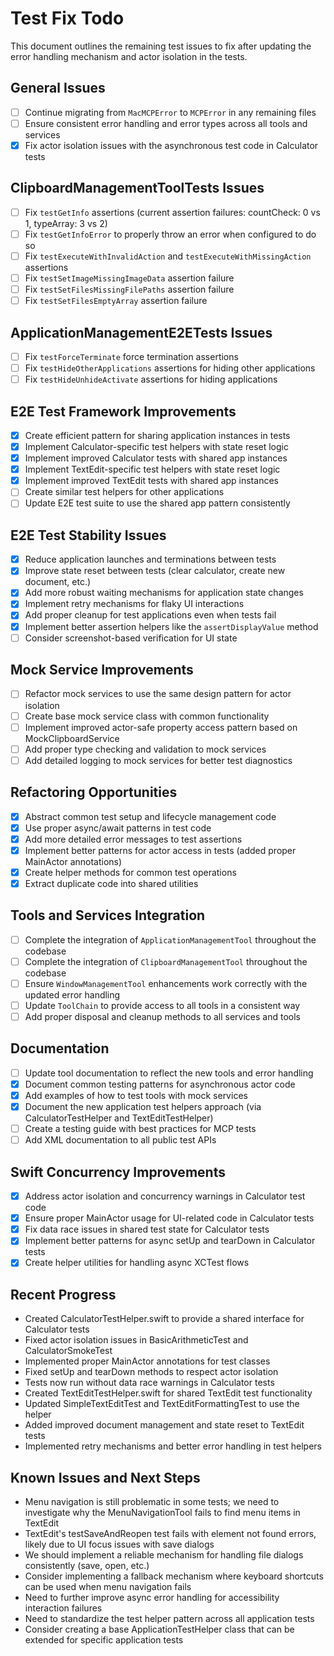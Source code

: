 # Test Fix Todo

This document outlines the remaining test issues to fix after updating the error handling mechanism and actor isolation in the tests.

## General Issues

- [ ] Continue migrating from `MacMCPError` to `MCPError` in any remaining files
- [ ] Ensure consistent error handling and error types across all tools and services
- [x] Fix actor isolation issues with the asynchronous test code in Calculator tests

## ClipboardManagementToolTests Issues

- [ ] Fix `testGetInfo` assertions (current assertion failures: countCheck: 0 vs 1, typeArray: 3 vs 2)
- [ ] Fix `testGetInfoError` to properly throw an error when configured to do so
- [ ] Fix `testExecuteWithInvalidAction` and `testExecuteWithMissingAction` assertions
- [ ] Fix `testSetImageMissingImageData` assertion failure
- [ ] Fix `testSetFilesMissingFilePaths` assertion failure
- [ ] Fix `testSetFilesEmptyArray` assertion failure

## ApplicationManagementE2ETests Issues

- [ ] Fix `testForceTerminate` force termination assertions
- [ ] Fix `testHideOtherApplications` assertions for hiding other applications
- [ ] Fix `testHideUnhideActivate` assertions for hiding applications

## E2E Test Framework Improvements

- [x] Create efficient pattern for sharing application instances in tests
- [x] Implement Calculator-specific test helpers with state reset logic
- [x] Implement improved Calculator tests with shared app instances
- [x] Implement TextEdit-specific test helpers with state reset logic
- [x] Implement improved TextEdit tests with shared app instances
- [ ] Create similar test helpers for other applications
- [ ] Update E2E test suite to use the shared app pattern consistently

## E2E Test Stability Issues

- [x] Reduce application launches and terminations between tests
- [x] Improve state reset between tests (clear calculator, create new document, etc.)
- [x] Add more robust waiting mechanisms for application state changes
- [x] Implement retry mechanisms for flaky UI interactions
- [x] Add proper cleanup for test applications even when tests fail
- [x] Implement better assertion helpers like the `assertDisplayValue` method
- [ ] Consider screenshot-based verification for UI state

## Mock Service Improvements

- [ ] Refactor mock services to use the same design pattern for actor isolation
- [ ] Create base mock service class with common functionality
- [ ] Implement improved actor-safe property access pattern based on MockClipboardService
- [ ] Add proper type checking and validation to mock services
- [ ] Add detailed logging to mock services for better test diagnostics

## Refactoring Opportunities

- [x] Abstract common test setup and lifecycle management code
- [x] Use proper async/await patterns in test code
- [x] Add more detailed error messages to test assertions
- [x] Implement better patterns for actor access in tests (added proper MainActor annotations)
- [x] Create helper methods for common test operations
- [x] Extract duplicate code into shared utilities

## Tools and Services Integration

- [ ] Complete the integration of `ApplicationManagementTool` throughout the codebase
- [ ] Complete the integration of `ClipboardManagementTool` throughout the codebase
- [ ] Ensure `WindowManagementTool` enhancements work correctly with the updated error handling
- [ ] Update `ToolChain` to provide access to all tools in a consistent way
- [ ] Add proper disposal and cleanup methods to all services and tools

## Documentation

- [ ] Update tool documentation to reflect the new tools and error handling
- [x] Document common testing patterns for asynchronous actor code
- [x] Add examples of how to test tools with mock services
- [x] Document the new application test helpers approach (via CalculatorTestHelper and TextEditTestHelper)
- [ ] Create a testing guide with best practices for MCP tests
- [ ] Add XML documentation to all public test APIs

## Swift Concurrency Improvements

- [x] Address actor isolation and concurrency warnings in Calculator test code
- [x] Ensure proper MainActor usage for UI-related code in Calculator tests
- [x] Fix data race issues in shared test state for Calculator tests
- [x] Implement better patterns for async setUp and tearDown in Calculator tests
- [x] Create helper utilities for handling async XCTest flows

## Recent Progress

- Created CalculatorTestHelper.swift to provide a shared interface for Calculator tests
- Fixed actor isolation issues in BasicArithmeticTest and CalculatorSmokeTest
- Implemented proper MainActor annotations for test classes
- Fixed setUp and tearDown methods to respect actor isolation
- Tests now run without data race warnings in Calculator tests
- Created TextEditTestHelper.swift for shared TextEdit test functionality
- Updated SimpleTextEditTest and TextEditFormattingTest to use the helper
- Added improved document management and state reset to TextEdit tests
- Implemented retry mechanisms and better error handling in test helpers

## Known Issues and Next Steps

- Menu navigation is still problematic in some tests; we need to investigate why the MenuNavigationTool fails to find menu items in TextEdit
- TextEdit's testSaveAndReopen test fails with element not found errors, likely due to UI focus issues with save dialogs
- We should implement a reliable mechanism for handling file dialogs consistently (save, open, etc.)
- Consider implementing a fallback mechanism where keyboard shortcuts can be used when menu navigation fails
- Need to further improve async error handling for accessibility interaction failures
- Need to standardize the test helper pattern across all application tests
- Consider creating a base ApplicationTestHelper class that can be extended for specific application tests